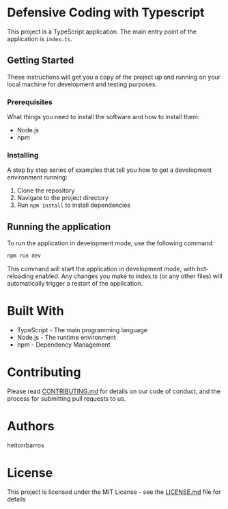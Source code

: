 # Defensive Coding with Typescript

This project is a TypeScript application. The main entry point of the application is `index.ts`.

## Getting Started

These instructions will get you a copy of the project up and running on your local machine for development and testing purposes.

### Prerequisites

What things you need to install the software and how to install them:

- Node.js
- npm

### Installing

A step by step series of examples that tell you how to get a development environment running:

1. Clone the repository
2. Navigate to the project directory
3. Run `npm install` to install dependencies

## Running the application

To run the application in development mode, use the following command:

```bash
npm run dev
```

This command will start the application in development mode, with hot-reloading enabled. Any changes you make to index.ts (or any other files) will automatically trigger a restart of the application.

# Built With
* TypeScript - The main programming language
* Node.js - The runtime environment
* npm - Dependency Management

# Contributing
Please read [CONTRIBUTING.md](./CONTRIBUTING.MD) for details on our code of conduct, and the process for submitting pull requests to us.

# Authors
heitorrbarros

# License
This project is licensed under the MIT License - see the [LICENSE.md](./LICENSE.MD) file for details